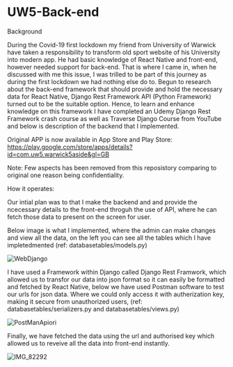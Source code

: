 # UW5-Back-end

Background 

During the Covid-19 first lockdown my friend from University of Warwick have taken a responsibility to transform old sport website of his University into modern app. He had basic knowledge of React Native and front-end, however needed support for back-end. That is where I came in, when he discussed with me this issue, I was trilled to be part of this journey as during the first lockdown we had nothing else do to. Begun to research about the back-end framework that should provide and hold the necessary data for React Native, Django Rest Framework API (Python Framework) turned out to be the suitable option. Hence, to learn and enhance knowledge on this framework I have completed an Udemy Django Rest Framework crash course as well as Traverse Django Course from YouTube and below is description of the backend that I implemented. 

Original APP is now available in App Store and Play Store: https://play.google.com/store/apps/details?id=com.uw5.warwick5aside&gl=GB

Note: Few aspects has been removed from this reposistory comparing to original one reason being confidentiality. 

How it operates:

Our intial plan was to that I make the backend and and provide the ncecessary details to the front-end throguh the use of API, where he can fetch those data to present on the screen for user.

Below image is what I implemented, where the admin can make changes and view all the data, on the left you can see all the tables which I have impletedmented (ref: databasetables/models.py)

![WebDjango](https://user-images.githubusercontent.com/45140799/111701441-c2a0ea00-8832-11eb-9e87-90a7d9cb05c0.PNG)

I have used a Framework within Django called Django Rest Framwork, which allowed us to transfor our data into json format so it can easily be formatted and fetched by React Native, below we have used Postman software to test our urls for json data. Where we could only access it with autherization key, making it secure from unauthorized users, (ref: databasetables/serializers.py and databasetables/views.py)


![PostManApiori](https://user-images.githubusercontent.com/45140799/111702297-f29cbd00-8833-11eb-9a99-c215b8c695f9.png)


Finally, we have fetched the data using the url and authorised key which allowed us to reveive all the data into front-end instantly.


![IMG_82292](https://user-images.githubusercontent.com/45140799/111702815-be75cc00-8834-11eb-9f90-9471f737c877.jpg)

